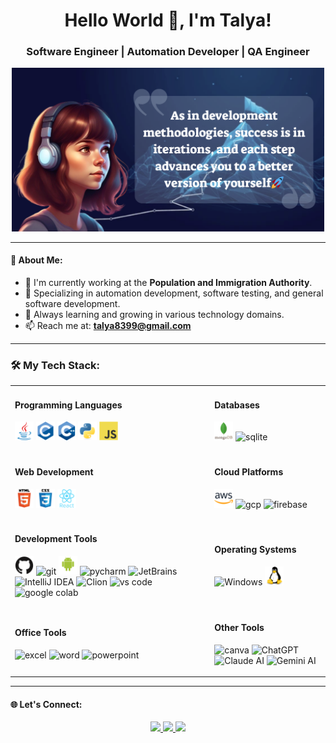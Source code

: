 <h1 align="center">Hello World 👋, I'm Talya!</h1>
<h3 align="center"> Software Engineer | Automation Developer | QA Engineer </h3>

<p align="center">
  <img src="https://github.com/Talya2003/Talya2003/blob/main/%D7%94%D7%95%D7%A1%D7%A3%20%D7%9B%D7%95%D7%AA%D7%A8%D7%AA.png" width="500" alt="Talya's Banner" />
</p>

---

#### 🚀 About Me:
- 🔭 I'm currently working at the **Population and Immigration Authority**.
- 💼 Specializing in automation development, software testing, and general software development.
- 🌱 Always learning and growing in various technology domains.
- 📫 Reach me at: **[talya8399@gmail.com](mailto:talya8399@gmail.com)**

---

### 🛠 My Tech Stack:

<table style="border: none;">
  <tr>
    <td>
      <h4>Programming Languages</h4>
      <p align="left">
        <img src="https://raw.githubusercontent.com/devicons/devicon/master/icons/java/java-original.svg" alt="java" width="30" height="30" title="Java"/>
        <img src="https://raw.githubusercontent.com/devicons/devicon/master/icons/c/c-original.svg" alt="c" width="30" height="30" title="C"/>
        <img src="https://raw.githubusercontent.com/devicons/devicon/master/icons/cplusplus/cplusplus-original.svg" alt="cplusplus" width="30" height="30" title="C++"/>
        <img src="https://raw.githubusercontent.com/devicons/devicon/master/icons/python/python-original.svg" alt="python" width="30" height="30" title="Python"/>
        <img src="https://raw.githubusercontent.com/devicons/devicon/master/icons/javascript/javascript-original.svg" alt="javascript" width="30" height="30" title="JavaScript"/>
      </p>
    </td>
    <td>
      <h4>Databases</h4>
      <p align="left">
        <img src="https://raw.githubusercontent.com/devicons/devicon/master/icons/mongodb/mongodb-original-wordmark.svg" alt="mongodb" width="30" height="30" title="MongoDB"/>
        <img src="https://www.vectorlogo.zone/logos/sqlite/sqlite-icon.svg" alt="sqlite" width="30" height="30" title="SQLite"/>
      </p>
    </td>
  </tr>
  
  <tr>
    <td>
      <h4>Web Development</h4>
      <p align="left">
        <img src="https://raw.githubusercontent.com/devicons/devicon/master/icons/html5/html5-original-wordmark.svg" alt="html5" width="30" height="30" title="HTML5"/>
        <img src="https://raw.githubusercontent.com/devicons/devicon/master/icons/css3/css3-original-wordmark.svg" alt="css3" width="30" height="30" title="CSS3"/>
        <img src="https://raw.githubusercontent.com/devicons/devicon/master/icons/react/react-original-wordmark.svg" alt="react" width="30" height="30" title="React"/>
      </p>
    </td>
    <td>
      <h4>Cloud Platforms</h4>
      <p align="left">
        <img src="https://raw.githubusercontent.com/devicons/devicon/master/icons/amazonwebservices/amazonwebservices-original-wordmark.svg" alt="aws" width="30" height="30" title="Amazon Web Services"/>
        <img src="https://www.vectorlogo.zone/logos/google_cloud/google_cloud-icon.svg" alt="gcp" width="30" height="30" title="Google Cloud Platform"/>
        <img src="https://www.vectorlogo.zone/logos/firebase/firebase-icon.svg" alt="firebase" width="30" height="30" title="Firebase"/>
      </p>
    </td>
  </tr>
  
  <tr>
    <td>
      <h4>Development Tools</h4>
      <p align="left">
        <img src="https://raw.githubusercontent.com/devicons/devicon/master/icons/github/github-original.svg" alt="GitHub" width="30" height="30" title="GitHub"/>
        <img src="https://www.vectorlogo.zone/logos/git-scm/git-scm-icon.svg" alt="git" width="30" height="30" title="Git"/>
        <img src="https://raw.githubusercontent.com/devicons/devicon/master/icons/android/android-original-wordmark.svg" alt="android" width="30" height="30" title="Android Development"/>
        <img src="https://upload.wikimedia.org/wikipedia/commons/thumb/1/1d/PyCharm_Logo.svg/512px-PyCharm_Logo.svg.png" alt="pycharm" width="30" height="30" title="PyCharm"/>
        <img src="https://resources.jetbrains.com/storage/products/company/brand/logos/jb_beam.svg" alt="JetBrains" width="30" height="30" title="JetBrains"/>
        <img src="https://upload.wikimedia.org/wikipedia/commons/thumb/9/9c/IntelliJ_IDEA_Icon.svg/512px-IntelliJ_IDEA_Icon.svg.png" alt="IntelliJ IDEA" width="30" height="30" title="IntelliJ IDEA"/>
        <img src="https://upload.wikimedia.org/wikipedia/commons/1/1d/Clion.png" alt="Clion" width="30" height="30" title="CLion"/>
        <img src="https://upload.wikimedia.org/wikipedia/commons/9/9a/Visual_Studio_Code_1.35_icon.svg" alt="vs code" width="30" height="30" title="VS Code"/>
        <img src="https://upload.wikimedia.org/wikipedia/commons/e/e6/Google_Colaboratory_SVG_Logo.svg" alt="google colab" width="30" height="30" title="Google Colab"/>
      </p>
    </td>
    <td>
      <h4>Operating Systems</h4>
      <p align="left">
        <img src="https://upload.wikimedia.org/wikipedia/commons/thumb/5/5f/Windows_logo_-_3012.svg/768px-Windows_logo_-_3012.svg.png" alt="Windows" width="30" height="30" title="Windows"/>
        <img src="https://raw.githubusercontent.com/devicons/devicon/master/icons/linux/linux-original.svg" alt="linux" width="30" height="30" title="Linux"/>
      </p>
    </td>
  </tr>
  
  <tr>
    <td>
      <h4>Office Tools</h4>
      <p align="left">
        <img src="https://upload.wikimedia.org/wikipedia/commons/7/73/Microsoft_Excel_3013-3019_logo.svg" alt="excel" width="30" height="30" title="Microsoft Excel"/>
        <img src="https://upload.wikimedia.org/wikipedia/commons/f/fd/Microsoft_Office_Word_%283019%E2%80%93present%29.svg" alt="word" width="30" height="30" title="Microsoft Word"/>
        <img src="https://upload.wikimedia.org/wikipedia/commons/0/0d/Microsoft_Office_PowerPoint_%283019%E2%80%93present%29.svg" alt="powerpoint" width="30" height="30" title="Microsoft PowerPoint"/>
      </p>
    </td>
    <td>
      <h4>Other Tools</h4>
      <p align="left">
        <img src="https://www.vectorlogo.zone/logos/canva/canva-icon.svg" alt="canva" width="30" height="30" title="Canva"/>
        <img src="https://upload.wikimedia.org/wikipedia/commons/0/04/ChatGPT_logo.svg" alt="ChatGPT" width="30" height="30" title="GPT (ChatGPT / OpenAI)"/>
        <img src="https://upload.wikimedia.org/wikipedia/commons/thumb/c/c0/Claude_logo.svg/800px-Claude_logo.svg.png" alt="Claude AI" width="30" height="30" title="Claude AI (Anthropic)"/>
        <img src="https://upload.wikimedia.org/wikipedia/commons/thumb/e/ee/Google_Gemini_logo.svg/800px-Google_Gemini_logo.svg.png" alt="Gemini AI" width="30" height="30" title="Gemini AI (Google)"/>
      </p>
    </td>
  </tr>
</table>

---

#### 🌐 Let's Connect:
<p align="center">
  <a href="https://www.linkedin.com/in/talya-kazayof/" target="_blank">
    <img src="https://img.shields.io/badge/-LinkedIn-0077B5?style=for-the-badge&logo=linkedin&logoColor=white"/>
  </a>
  <a href="https://github.com/Talya2003" target="_blank">
    <img src="https://img.shields.io/badge/-GitHub-181717?style=for-the-badge&logo=github&logoColor=white"/>
  </a>
  <a href="mailto:talya8399@gmail.com">
    <img src="https://img.shields.io/badge/-Email-D14836?style=for-the-badge&logo=gmail&logoColor=white"/>
  </a>
</p>
